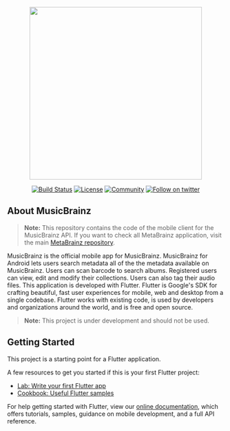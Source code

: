 <p align="center"><a href="https://musicbrainz.org/" target="_blank"><img src="https://staticbrainz.org/MB/header-logo-791fb3f.svg" width="400"></a></p>

<p align="center">
<a href="https://codemagic.io/apps/5e1b5ea9d24ec401251955d3/5e1b5ea9d24ec401251955d2/latest_build"><img src="https://api.codemagic.io/apps/5e1b5ea9d24ec401251955d3/5e1b5ea9d24ec401251955d2/status_badge.svg" alt="Build Status"></a>
<a href="LICENSE"><img src="https://img.shields.io/badge/License-MIT-green.svg" alt="License"></a>
<a href="https://community.metabrainz.org/c/musicbrainz/6"><img src="https://badges.frapsoft.com/os/v1/open-source.svg?v=103" alt="Community"></a>
<a href="https://twitter.com/MusicBrainz"><img src="https://img.shields.io/twitter/follow/MusicBrainz.svg?style=social" alt="Follow on twitter"></a>
</p>


## About MusicBrainz

> **Note:** This repository contains the code of the mobile client for the MusicBrainz API. If you want to check all MetaBrainz application, visit the main [MetaBrainz repository](https://github.com/metabrainz).

MusicBrainz is the official mobile app for MusicBrainz. MusicBrainz for Android
lets users search metadata all of the the metadata available on MusicBrainz. Users
can scan barcode to search albums. Registered users can view, edit and modify their collections. 
Users can also tag their audio files. This application is developed with Flutter.
Flutter is Google's SDK for crafting beautiful, fast user experiences for
mobile, web and desktop from a single codebase. Flutter works with existing
code, is used by developers and organizations around the world, and is free
and open source.
> **Note:** This project is under development and should not be used.

## Getting Started

This project is a starting point for a Flutter application.

A few resources to get you started if this is your first Flutter project:

- [Lab: Write your first Flutter app](https://flutter.dev/docs/get-started/codelab)
- [Cookbook: Useful Flutter samples](https://flutter.dev/docs/cookbook)

For help getting started with Flutter, view our
[online documentation](https://flutter.dev/docs), which offers tutorials,
samples, guidance on mobile development, and a full API reference.
